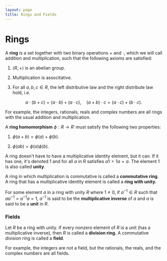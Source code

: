 ```yaml
---
layout: page
title: Rings and Fields
---
```


# Rings

A **ring** is a set together with two binary operations $+$ and $\cdot$, which we will call addition and multiplication, such that the following axioms are satisfied:

1. $\langle R, + \rangle$ is an abelian group.

2. Multiplication is associtative.

3. For all $a,b,c \in R$, the left distributive law and the right distribute law hold, i.e.

$$ a \cdot (b + c) = (a \cdot b) + (a \cdot c), \quad (a + b) \cdot c = (a \cdot c) + (b \cdot c). $$

For example, the integers, rationals, reals and complex numbers are all rings with the usual addition and multiplication.

A **ring homomorphism** $\phi : R \to R'$ must satisfy the following two properties:

1. $\phi{(a+b)} = \phi{(a)} + \phi{(b)}.$ 

2. $\phi{(ab)} = \phi{(a)}\phi{(b)}.$

A ring doesn't have to have a multiplicative identity element, but it can. If it has one, it's denoted $1$ and for all $a$ in $R$ satisfies $a1 = 1a = a$. The element $1$ is also called **unity**.

A ring in which multiplication is commutative is called a **commutative ring**. A ring that has a multiplicative identity element is called a **ring with unity.**

For some element $a$ in a ring with unity $R$ where $1 \neq 0$, if $a^{-1} \in R$ such that $aa^{-1} = a^{-1}a = 1$, $a^{-1}$ is said to be the **multiplicative inverse** of $a$ and $a$ is said to be a **unit** in $R$.

### Fields

Let $R$ be a ring with unity. If every nonzero element of $R$ is a unit (has a multiplicative inverse), then $R$ is called a **division ring.** A commutative division ring is called a **field**.

For example, the integers are not a field, but the rationals, the reals, and the complex numbers are all fields.
